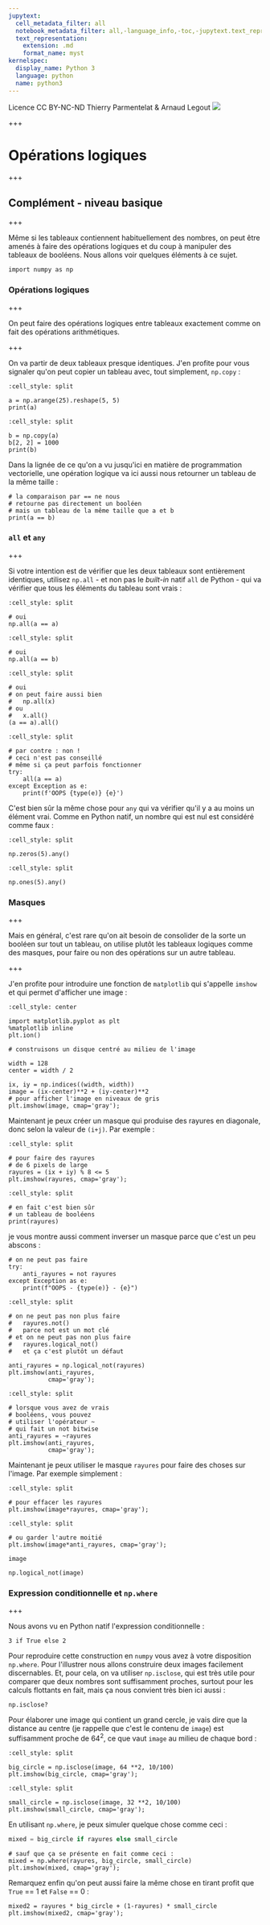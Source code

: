```yaml
---
jupytext:
  cell_metadata_filter: all
  notebook_metadata_filter: all,-language_info,-toc,-jupytext.text_representation.jupytext_version,-jupytext.text_representation.format_version
  text_representation:
    extension: .md
    format_name: myst
kernelspec:
  display_name: Python 3
  language: python
  name: python3
---
```


<div class="licence">
<span>Licence CC BY-NC-ND</span>
<span>Thierry Parmentelat &amp; Arnaud Legout</span>
<span><img src="media/both-logos-small-alpha.png" /></span>
</div>

+++

# Opérations logiques

+++

## Complément - niveau basique

+++

Même si les tableaux contiennent habituellement des nombres, on peut être amenés à faire des opérations logiques et du coup à manipuler des tableaux de booléens. Nous allons voir quelques éléments à ce sujet.

```{code-cell}
import numpy as np
```

### Opérations logiques

+++

On peut faire des opérations logiques entre tableaux exactement comme on fait des opérations arithmétiques.

+++

On va partir de deux tableaux presque identiques. J'en profite pour vous signaler qu'on peut copier un tableau avec, tout simplement, `np.copy` :

```{code-cell}
:cell_style: split

a = np.arange(25).reshape(5, 5)
print(a)
```

```{code-cell}
:cell_style: split

b = np.copy(a)
b[2, 2] = 1000
print(b)
```

Dans la lignée de ce qu'on a vu jusqu'ici en matière de programmation vectorielle, une opération logique va ici aussi nous retourner un tableau de la même taille :

```{code-cell}
# la comparaison par == ne nous
# retourne pas directement un booléen
# mais un tableau de la même taille que a et b
print(a == b)
```

### `all` et `any`

+++

Si votre intention est de vérifier que les deux tableaux sont entièrement identiques, utilisez `np.all` - et non pas le *built-in* natif `all` de Python - qui va vérifier que tous les éléments du tableau sont vrais :

```{code-cell}
:cell_style: split

# oui
np.all(a == a)
```

```{code-cell}
:cell_style: split

# oui
np.all(a == b)
```

```{code-cell}
:cell_style: split

# oui
# on peut faire aussi bien
#   np.all(x)
# ou
#   x.all()
(a == a).all()
```

```{code-cell}
:cell_style: split

# par contre : non !
# ceci n'est pas conseillé
# même si ça peut parfois fonctionner
try:
    all(a == a)
except Exception as e:
    print(f'OOPS {type(e)} {e}')
```

C'est bien sûr la même chose pour `any` qui va vérifier qu'il y a au moins un élément vrai. Comme en Python natif, un nombre qui est nul est considéré comme faux :

```{code-cell}
:cell_style: split

np.zeros(5).any()
```

```{code-cell}
:cell_style: split

np.ones(5).any()
```

### Masques

+++

Mais en général, c'est rare qu'on ait besoin de consolider de la sorte un booléen sur tout un tableau, on utilise plutôt les tableaux logiques comme des masques, pour faire ou non des opérations sur un autre tableau.

+++

J'en profite pour introduire une fonction de `matplotlib` qui s'appelle `imshow` et qui permet d'afficher une image :

```{code-cell}
:cell_style: center

import matplotlib.pyplot as plt
%matplotlib inline
plt.ion()
```

```{code-cell}
# construisons un disque centré au milieu de l'image

width = 128
center = width / 2

ix, iy = np.indices((width, width))
image = (ix-center)**2 + (iy-center)**2
# pour afficher l'image en niveaux de gris
plt.imshow(image, cmap='gray');
```

Maintenant je peux créer un masque qui produise des rayures en diagonale, donc selon la valeur de `(i+j)`. Par exemple :

```{code-cell}
:cell_style: split

# pour faire des rayures
# de 6 pixels de large
rayures = (ix + iy) % 8 <= 5
plt.imshow(rayures, cmap='gray');
```

```{code-cell}
:cell_style: split

# en fait c'est bien sûr
# un tableau de booléens
print(rayures)
```

je vous montre aussi comment inverser un masque parce que c'est un peu abscons :

```{code-cell}
# on ne peut pas faire 
try:
    anti_rayures = not rayures
except Exception as e:
    print(f"OOPS - {type(e)} - {e}")
```

```{code-cell}
:cell_style: split

# on ne peut pas non plus faire
#   rayures.not() 
#   parce not est un mot clé
# et on ne peut pas non plus faire
#   rayures.logical_not() 
#   et ça c'est plutôt un défaut

anti_rayures = np.logical_not(rayures)
plt.imshow(anti_rayures, 
           cmap='gray');
```

```{code-cell}
:cell_style: split

# lorsque vous avez de vrais 
# booléens, vous pouvez
# utiliser l'opérateur ~ 
# qui fait un not bitwise
anti_rayures = ~rayures
plt.imshow(anti_rayures,
           cmap='gray');
```

Maintenant je peux utiliser le masque `rayures` pour faire des choses sur l'image. Par exemple simplement :

```{code-cell}
:cell_style: split

# pour effacer les rayures
plt.imshow(image*rayures, cmap='gray');
```

```{code-cell}
:cell_style: split

# ou garder l'autre moitié
plt.imshow(image*anti_rayures, cmap='gray');
```

```{code-cell}
image
```

```{code-cell}
np.logical_not(image)
```

### Expression conditionnelle et `np.where`

+++

Nous avons vu en Python natif l'expression conditionnelle :

```{code-cell}
3 if True else 2
```

Pour reproduire cette construction en `numpy` vous avez à votre disposition `np.where`. Pour l'illustrer nous allons construire deux images facilement discernables. Et, pour cela, on va utiliser `np.isclose`, qui est très utile pour comparer que deux nombres sont suffisamment proches, surtout pour les calculs flottants en fait, mais ça nous convient très bien ici aussi :

```{code-cell}
np.isclose?
```

Pour élaborer une image qui contient un grand cercle, je vais dire que la distance au centre (je rappelle que c'est le contenu de `image`) est suffisamment proche de $64^2$, ce que vaut `image` au milieu de chaque bord :

```{code-cell}
:cell_style: split

big_circle = np.isclose(image, 64 **2, 10/100)
plt.imshow(big_circle, cmap='gray');
```

```{code-cell}
:cell_style: split

small_circle = np.isclose(image, 32 **2, 10/100)
plt.imshow(small_circle, cmap='gray');
```

En utilisant `np.where`, je peux simuler quelque chose comme ceci :
```python
mixed = big_circle if rayures else small_circle
```

```{code-cell}
# sauf que ça se présente en fait comme ceci :
mixed = np.where(rayures, big_circle, small_circle)
plt.imshow(mixed, cmap='gray');
```

Remarquez enfin qu'on peut aussi faire la même chose en tirant profit que `True` == 1 et `False` == 0 :

```{code-cell}
mixed2 = rayures * big_circle + (1-rayures) * small_circle
plt.imshow(mixed2, cmap='gray');
```
